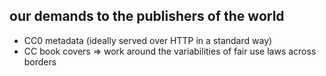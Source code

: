 ## our demands to the publishers of the world
- CC0 metadata (ideally served over HTTP in a standard way)
- CC book covers => work around the variabilities of fair use laws across borders
